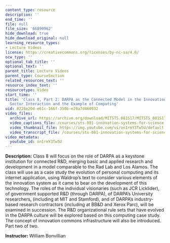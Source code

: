```yaml
---
content_type: resource
description: ''
end_time: ''
file: null
file_size: '66899962'
hide_download: true
hide_download_original: null
learning_resource_types:
- Lecture Videos
license: https://creativecommons.org/licenses/by-nc-sa/4.0/
ocw_type: ''
optional_tab_title: ''
optional_text: ''
parent_title: Lecture Videos
parent_type: CourseSection
related_resources_text: ''
resource_index_text: ''
resourcetype: Video
start_time: ''
title: 'Class 8, Part 2: DARPA as the Connected Model in the Innovation System & Government-Private
  Sector Interaction and the Example of Computing'
uid: 8228e20d-e61c-166f-350b-e29a7d460932
video_files:
  archive_url: https://archive.org/download/MITSTS.081S17/MITSTS_081S17_Class08_2_300k.mp4
  video_captions_file: /courses/sts-081-innovation-systems-for-science-technology-energy-manufacturing-and-health-spring-2017/19c09d92c93b5ac5846dd8662df36d75_on1rmY3Tw5U.vtt
  video_thumbnail_file: https://img.youtube.com/vi/on1rmY3Tw5U/default.jpg
  video_transcript_file: /courses/sts-081-innovation-systems-for-science-technology-energy-manufacturing-and-health-spring-2017/81ff769672d8d30fcab204b39a90e735_on1rmY3Tw5U.pdf
video_metadata:
  youtube_id: on1rmY3Tw5U
---
```


**Description:** Class 8 will focus on the role of DARPA as a keystone institution for connected R&D, merging basic and applied research and development in a model comparable to the Rad Lab and Los Alamos. The class will use as a case study the evolution of personal computing and its internet application, using Waldrop’s text to consider various elements of the innovation system as it came to bear on the development of this technology. The roles of the individual visionaries (such as JCR Licklider), of government supported R&D (through DARPA), of DARPA’s University researchers, (including at MIT and Stamford), and of DARPA’s industry-based research contractors (including at BB&D and Xerox Parc), will be examined in succession. The R&D organizational rule sets that have evolved in the DARPA culture will be explored based on this computing case study. The concept of innovation commons infrastructure will also be introduced. Part two of two.

**Instructor:** William Bonvillian

